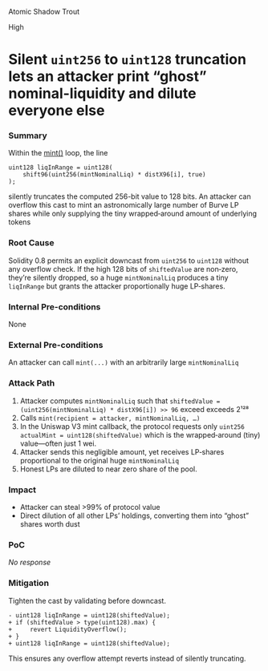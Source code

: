 Atomic Shadow Trout

High

# Silent `uint256` to `uint128` truncation lets an attacker print “ghost” nominal-liquidity and dilute everyone else

### Summary

Within the [mint()](https://github.com/sherlock-audit/2025-04-burve/blob/main/Burve/src/single/Burve.sol#L226-L264) loop, the line

```solidity
uint128 liqInRange = uint128(
    shift96(uint256(mintNominalLiq) * distX96[i], true)
);
```
silently truncates the computed 256-bit value to 128 bits. An attacker can overflow this cast to mint an astronomically large number of Burve LP shares while only supplying the tiny wrapped‐around amount of underlying tokens

### Root Cause

Solidity 0.8 permits an explicit downcast from `uint256` to `uint128` without any overflow check. If the high 128 bits of `shiftedValue` are non‐zero, they’re silently dropped, so a huge `mintNominalLiq` produces a tiny `liqInRange` but grants the attacker proportionally huge LP‐shares.

### Internal Pre-conditions

None

### External Pre-conditions

An attacker can call `mint(...)` with an arbitrarily large `mintNominalLiq`

### Attack Path

1. Attacker computes `mintNominalLiq` such that `shiftedValue = (uint256(mintNominalLiq) * distX96[i]) >> 96` exceed exceeds 2¹²⁸
2. Calls `mint(recipient = attacker, mintNominalLiq, …)`
3. In the Uniswap V3 mint callback, the protocol requests only `uint256 actualMint = uint128(shiftedValue)` which is the wrapped‐around (tiny) value—often just 1 wei.
4. Attacker sends this negligible amount, yet receives LP‐shares proportional to the original huge `mintNominalLiq`
5. Honest LPs are diluted to near zero share of the pool.

### Impact

- Attacker can steal >99% of protocol value
- Direct dilution of all other LPs’ holdings, converting them into “ghost” shares worth dust

### PoC

_No response_

### Mitigation

Tighten the cast by validating before downcast.

```solidity
- uint128 liqInRange = uint128(shiftedValue);
+ if (shiftedValue > type(uint128).max) {
+     revert LiquidityOverflow();
+ }
+ uint128 liqInRange = uint128(shiftedValue);

```


This ensures any overflow attempt reverts instead of silently truncating.
